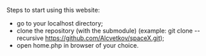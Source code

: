 Steps to start using this website:
- go to your localhost directory;
- clone the repository (with the submodule) (example: git clone --recursive https://github.com/Alcvetkov/spaceX.git);
- open home.php in browser of your choice.
